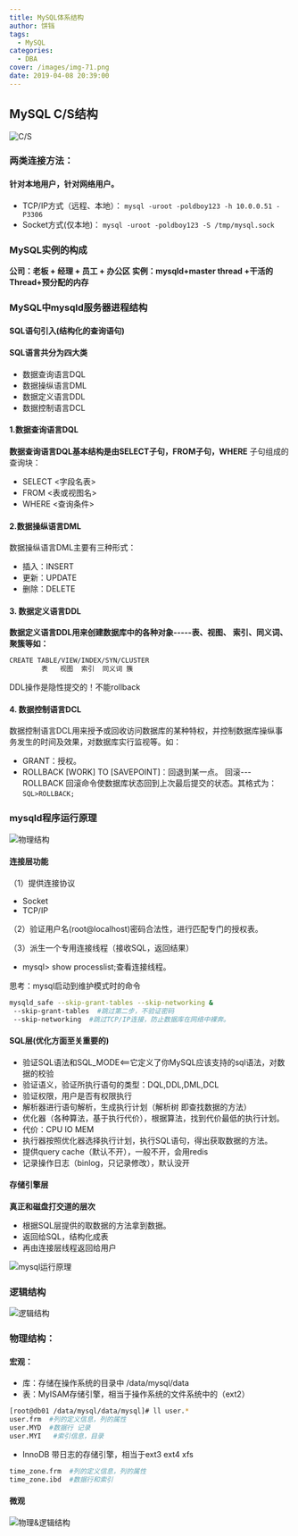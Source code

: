 ```yaml
---
title: MySQL体系结构
author: 饼铛
tags:
  - MySQL
categories:
  - DBA
cover: /images/img-71.png
date: 2019-04-08 20:39:00
---
```

## MySQL C/S结构
![C/S](/images/img-9.png)
### 两类连接方法：
#### 针对本地用户，针对网络用户。
- TCP/IP方式（远程、本地）：
`mysql -uroot -poldboy123 -h 10.0.0.51 -P3306`
- Socket方式(仅本地)：
`mysql -uroot -poldboy123 -S /tmp/mysql.sock`

### MySQL实例的构成
**公司：老板   +   经理   +   员工   +   办公区**
**实例：mysqld+master thread +干活的Thread+预分配的内存**

### MySQL中mysqld服务器进程结构
#### SQL语句引入(结构化的查询语句)
#### SQL语言共分为四大类
- 数据查询语言DQL
- 数据操纵语言DML
- 数据定义语言DDL
- 数据控制语言DCL

#### 1.数据查询语言DQL
**数据查询语言DQL基本结构是由SELECT子句，FROM子句，WHERE**
子句组成的查询块：
- SELECT <字段名表>
- FROM <表或视图名>
- WHERE <查询条件>

#### 2.数据操纵语言DML
数据操纵语言DML主要有三种形式：
- 插入：INSERT
- 更新：UPDATE
- 删除：DELETE

#### 3. 数据定义语言DDL
**数据定义语言DDL用来创建数据库中的各种对象-----表、视图、**
**索引、同义词、聚簇等如：**
```bash
CREATE TABLE/VIEW/INDEX/SYN/CLUSTER
        表   视图  索引  同义词 簇
```
DDL操作是隐性提交的！不能rollback 

#### 4. 数据控制语言DCL
数据控制语言DCL用来授予或回收访问数据库的某种特权，并控制数据库操纵事务发生的时间及效果，对数据库实行监视等。如：
- GRANT：授权。
- ROLLBACK [WORK] TO [SAVEPOINT]：回退到某一点。
回滚---ROLLBACK
回滚命令使数据库状态回到上次最后提交的状态。其格式为：
`SQL>ROLLBACK;`

### mysqld程序运行原理
![物理结构](/images/img-10.png)
#### 连接层功能
（1）提供连接协议
- Socket
- TCP/IP

（2）验证用户名(root@localhost)密码合法性，进行匹配专门的授权表。

（3）派生一个专用连接线程（接收SQL，返回结果）
- mysql> show processlist;查看连接线程。

思考：mysql启动到维护模式时的命令
```bash
mysqld_safe --skip-grant-tables --skip-networking &
 --skip-grant-tables  #跳过第二步，不验证密码
 --skip-networking  #跳过TCP/IP连接，防止数据库在网络中裸奔。
```

#### SQL层(优化方面至关重要的)
- 验证SQL语法和SQL_MODE<==它定义了你MySQL应该支持的sql语法，对数据的校验
- 验证语义，验证所执行语句的类型：DQL,DDL,DML,DCL
- 验证权限，用户是否有权限执行
- 解析器进行语句解析，生成执行计划（解析树 即查找数据的方法）
- 优化器（各种算法，基于执行代价），根据算法，找到代价最低的执行计划。
 - 代价：CPU IO MEM
- 执行器按照优化器选择执行计划，执行SQL语句，得出获取数据的方法。
- 提供query cache（默认不开），一般不开，会用redis
- 记录操作日志（binlog，只记录修改），默认没开

#### 存储引擎层
**真正和磁盘打交道的层次**
- 根据SQL层提供的取数据的方法拿到数据。
- 返回给SQL，结构化成表
- 再由连接层线程返回给用户

![mysql运行原理](/images/img-11.png)

### 逻辑结构
![逻辑结构](/images/img-12.png)
### 物理结构：
#### 宏观：
- 库：存储在操作系统的目录中 /data/mysql/data
- 表：MyISAM存储引擎，相当于操作系统的文件系统中的（ext2）
```bash
[root@db01 /data/mysql/data/mysql]# ll user.*
user.frm  #列的定义信息，列的属性
user.MYD  #数据行 记录
user.MYI   #索引信息，目录
```
- InnoDB 带日志的存储引擎，相当于ext3 ext4 xfs
```bash
time_zone.frm  #列的定义信息，列的属性
time_zone.ibd  #数据行和索引
```
#### 微观
![物理&逻辑结构](/images/img-13.png)
